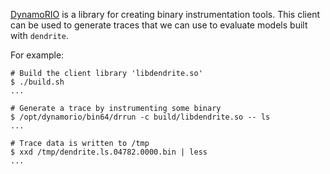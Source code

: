 
[DynamoRIO](https://github.com/DynamoRIO/dynamorio) is a library for creating 
binary instrumentation tools. This client can be used to generate traces 
that we can use to evaluate models built with `dendrite`. 

For example:

```
# Build the client library 'libdendrite.so'
$ ./build.sh
...

# Generate a trace by instrumenting some binary
$ /opt/dynamorio/bin64/drrun -c build/libdendrite.so -- ls
...

# Trace data is written to /tmp
$ xxd /tmp/dendrite.ls.04782.0000.bin | less
...
```

